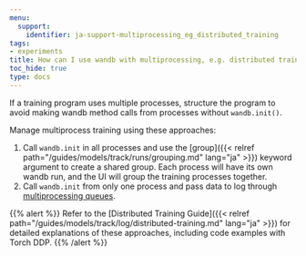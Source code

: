 ```yaml
---
menu:
  support:
    identifier: ja-support-multiprocessing_eg_distributed_training
tags:
- experiments
title: How can I use wandb with multiprocessing, e.g. distributed training?
toc_hide: true
type: docs
---
```


If a training program uses multiple processes, structure the program to avoid making wandb method calls from processes without `wandb.init()`. 

Manage multiprocess training using these approaches:

1. Call `wandb.init` in all processes and use the [group]({{< relref path="/guides/models/track/runs/grouping.md" lang="ja" >}}) keyword argument to create a shared group. Each process will have its own wandb run, and the UI will group the training processes together.
2. Call `wandb.init` from only one process and pass data to log through [multiprocessing queues](https://docs.python.org/3/library/multiprocessing.html#exchanging-objects-between-processes).

{{% alert %}}
Refer to the [Distributed Training Guide]({{< relref path="/guides/models/track/log/distributed-training.md" lang="ja" >}}) for detailed explanations of these approaches, including code examples with Torch DDP.
{{% /alert %}}